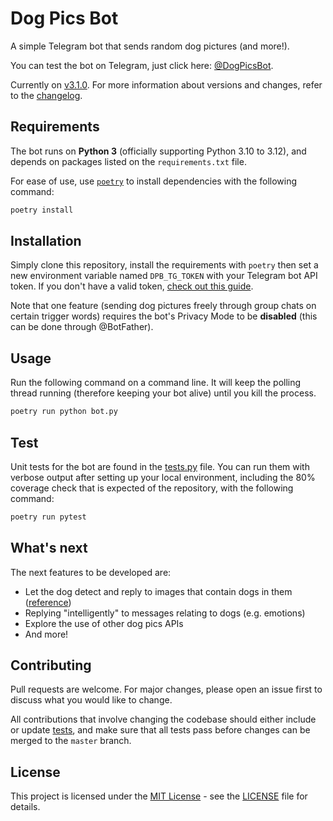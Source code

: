 # Dog Pics Bot

A simple Telegram bot that sends random dog pictures (and more!).

You can test the bot on Telegram, just click here: [@DogPicsBot](https://t.me/dogpicsbot).

Currently on [v3.1.0](https://github.com/aitorres/dogpicsbot/releases/tag/v3.1.0). For more information about versions and changes, refer to the [changelog](CHANGELOG.md).

## Requirements

The bot runs on **Python 3** (officially supporting Python 3.10 to 3.12), and depends on packages listed on the `requirements.txt` file.

For ease of use, use [`poetry`](https://python-poetry.org/) to install dependencies with the following command:

```bash
poetry install
```

## Installation

Simply clone this repository, install the requirements with `poetry` then set a new environment variable named `DPB_TG_TOKEN` with your Telegram bot API token. If you don't have a valid token, [check out this guide](https://core.telegram.org/bots).

Note that one feature (sending dog pictures freely through group chats on certain trigger words) requires the bot's Privacy Mode to be **disabled** (this can be done through @BotFather).

## Usage

Run the following command on a command line. It will keep the polling thread running (therefore keeping your bot alive) until you kill the process.

```bash
poetry run python bot.py
```

## Test

Unit tests for the bot are found in the [tests.py](tests.py) file. You can run them with verbose output after setting up your local environment, including the 80% coverage check that is expected of the repository, with the following command:

```bash
poetry run pytest
```

## What's next

The next features to be developed are:

- Let the dog detect and reply to images that contain dogs in them ([reference](https://towardsdatascience.com/a-dog-detector-and-breed-classifier-4feb99e1f852))
- Replying "intelligently" to messages relating to dogs (e.g. emotions)
- Explore the use of other dog pics APIs
- And more!

## Contributing

Pull requests are welcome. For major changes, please open an issue first to discuss what you would like to change.

All contributions that involve changing the codebase should either include or update [tests](tests.py), and make sure that all tests pass before changes can be merged to the `master` branch.

## License

This project is licensed under the [MIT License](LICENSE) - see the [LICENSE](LICENSE) file for details.
